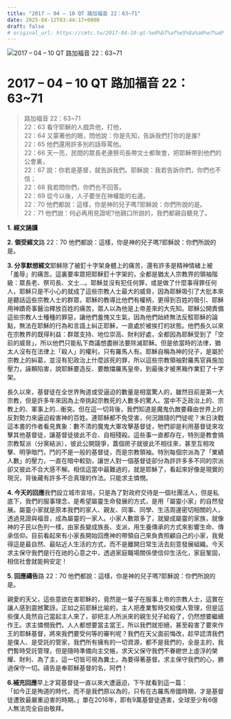 ```yaml
---
title: "2017 – 04 – 10 QT 路加福音 22：63~71"
date: 2025-04-12T03:44:17+0800
draft: false
# original_url: https://cmtc.tw/2017-04-10-qt-%e8%b7%af%e5%8a%a0%e7%a6%8f%e9%9f%b3-22%ef%bc%9a6371
---
```


![2017 – 04 – 10 QT 路加福音 22：63\~71](/images/qt.jpg   "2017 – 04 – 10 QT 路加福音 22：63\~71")

# 2017 – 04 – 10 QT 路加福音 22：63\~71

> 路加福音 22：63\~71  
> 22：63 看守耶穌的人戲弄他，打他，  
> 22：64 又蒙著他的眼，問他說：你是先知，告訴我們打你的是誰?  
> 22：65 他們還用許多別的話辱罵他。  
> 22：66 天一亮，民間的眾長老連祭司長帶文士都聚會，把耶穌帶到他們的公會裏，  
> 22：67 說：你若是基督，就告訴我們。耶穌說：我若告訴你們，你們也不信；  
> 22：68 我若問你們，你們也不回答。  
> 22：69 從今以後，人子要坐在神權能的右邊。  
> 22：70 他們都說：這樣，你是神的兒子嗎?耶穌說：你們所說的是。  
> 22：71 他們說：何必再用見證呢?他親口所說的，我們都親自聽見了。

**1.** **經文誦讀**

**2.** **領受經文**路 22：70 他們都說：這樣，你是神的兒子嗎?耶穌說：你們所說的是。

**3. 分享默想經文**耶穌除了被釘十字架身體上的痛苦，還有許多是精神情緒上被「羞辱」的痛苦。這裏要率眾把耶穌釘十字架的，全都是猶太人宗教界的領袖階級：眾長老、祭司長、文士…。耶穌並沒有犯任何罪，或是做了什麼事得罪任何人，耶穌只是不小心的就成了這些宗教人士最大的威脅，因為耶穌吸引了大批本來是聽話這些宗教人士的群眾，耶穌的教導比他們有權柄，更得到百姓的吸引、耶穌用神蹟奇事醫治釋放百姓的痛苦，眾人以為他是上帝差來的大先知。耶穌公開責備這些宗教人士種種的罪惡，讓他們羞愧又生氣，因為他們始終無法反駁耶穌的論點，無法在耶穌的行為和言語上糾正耶穌，一直處於被挨打的狀態。他們長久以來在宗教界的既得利益：群眾支持、地位崇高、財利好處，全都因為耶穌受到了「空前的威脅」，所以他們只能私下商議想盡辦法要除滅耶穌。但是依當時的法律，猶太人沒有在法律上「殺人」的權利，只有羅馬人有。耶穌自稱為神的兒子，是屬於宗教上的糾葛，並沒有犯政治上什麼該死的罪，所以這些宗教領袖對羅馬官員施加壓力，誣頼陷害，說耶穌要造反、要敵擋羅馬皇帝，到最後才被黑箱作業釘了十字架。

長久以來，基督徒在全世界殉道或受逼迫的數量是相當驚人的，雖然目前是第一大宗教，但是許多年來因為上帝挑起宗教死的人數多的驚人。當中不乏政治上的、宗教上的、軍事上的…衝突。但在這一切背後，我們知道是魔鬼仇敵要藉由世界上的反對勢力來逼迫殺害神的百姓。連耶穌都不免受害，何況跟隨的門徒呢？末日決戰這本書的作者看見異象：數不清的魔鬼大軍攻擊基督徒，牠們卻是利用基督徒來攻擊其他基督徒，讓基督徒彼此不合、自相殘殺。這些事一直都存在，特別是教會搞宗教幫派（分黨結派），彼此公開競爭，蓋個房子就彼此不相往來，甚至互相攻擊、明爭暗鬥，鬥的不是一般的基督徒，而是宗教領袖。特別每個宗派為了「業績人數」的壓力，一直在暗中較勁，讓世人對一個基督徒卻分為許許多多不同的宗派卻又彼此不合大感不解。相信這當中最難過的，就是耶穌了，看起來好像是現實的現況，背後藏有許多不合真理的作法。只能求主憐憫。

**4. 今天的回應**我們設立城市宣培，只是為了對政府交待是一個社團法人，但是私底下，我們的服事理念，是希望屬靈生命發展的方式，是用「屬靈小家」的自然發展。屬靈小家就是原本我們的家人、親友、同事、同學、生活周邊密切相關的人，透過見證與福音，成為屬靈的一家人。小家人數眾多了，就變成屬靈的家族，就像神的子民以色列一樣，由家長變成族長、支派，用生養傳承的方式來影響生命、傳承信仰。目前看起來有小家長開始回應神的帶領自己來負責照顧自己的小家，我覺得這是最自然、最貼近人生活的方式，而不是離開日常生活去刻意發展組織。今天求主保守我們是行在祂的心意之中，透過家庭職場關係使信仰生活化，家庭鞏固，相信社會就能夠安定！

**5. 回應禱告**路 22：70 他們都說：這樣，你是神的兒子嗎?耶穌說：你們所說的是。

親愛的天父，這些意欲在害耶穌的，竟然是一輩子在服事上帝的宗教人士，這實在讓人感到震撼驚訝。正如之前耶穌比喻的，主人把產業暫時交給僕人管理，但是這些僕人竟然自己當起主人來了，卻把主人所派來的親生兒子給殺了，仍然想要繼續作王。求主憐憫我們，人人都想要當主當王，所以我們就拒絕，甚至殺害了要來作王的耶穌基督，將來我們要受何等的審判呢？我們在天父面前悔改，趁早認清我們是僕人、是受託的管家，我們所有擁有的一切資源，都不是我們的，全是主的，我們暫時受託管理，但是隨時準備向主交帳，求天父保守我們不眷纞世上虛浮的榮耀、財利、為了主，這一切皆可視為糞土，為要得著基督。求主保守我們的心，勝過保守一切。禱告是奉耶穌基督的名，阿們！

**6.補充回應**早上才寫基督徒一直以來大遭逼迫，下午就看到這一篇：  
「如今正是殉道的時代，而不是我們原以為的，只有在古羅馬帝國時期，才是基督徒遭致最嚴重迫害的時期。」單在2016年，即有9萬基督徒遇害，全球至少有6億人無法完全自由敬拜。